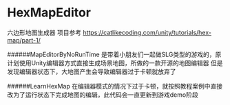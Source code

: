 # HexMapEditor
六边形地图生成器
项目参考
https://catlikecoding.com/unity/tutorials/hex-map/part-1/

######MapEditorByNoRunTime
是带着小朋友们一起做SLG类型的游戏的，原计划使用Unity编辑器方式直接生成场景地图，所做的一款开源的地图编辑器
但是发现编辑器状态下，大地图产生会导致编辑器过于卡顿就放弃了


######LearnHexMap
在编辑器模式的情况下过于卡顿，就按照教程案例中直接改为了运行状态下完成地图的编辑，此代码会一直更新到游戏demo阶段
